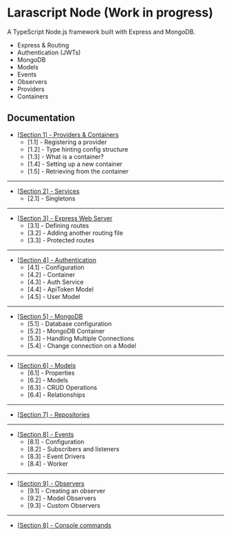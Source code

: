 
# Larascript Node (Work in progress)

A TypeScript Node.js framework built with Express and MongoDB.

- Express & Routing 
- Authentication (JWTs)
- MongoDB
- Models
- Events
- Observers
- Providers
- Containers

## Documentation

- [[Section 1] - Providers & Containers](docs/section-1-providers-and-containers.md)
    - [1.1] - Registering a provider
    - [1.2] - Type hinting config structure
    - [1.3] - What is a container?
    - [1.4] - Setting up a new container
    - [1.5] - Retrieving from the container

---

- [[Section 2] - Services](docs/section-2-services.md)
    - [2.1] - Singletons

- ---

- [[Section 3] - Express Web Server](docs/section-3-express-web-server.md)
    - [3.1] - Defining routes
    - [3.2] - Adding another routing file
    - [3.3] - Protected routes

---

- [[Section 4] - Authentication](docs/section-4-authentication.md)
    - [4.1] - Configuration
    - [4.2] - Container
    - [4.3] - Auth Service
    - [4.4] - ApiToken Model
    - [4.5] - User Model

---

- [[Section 5] - MongoDB](docs/section-5-mongodb.md)
    - [5.1] - Database configuration
    - [5.2] - MongoDB Container
    - [5.3] - Handling Multiple Connections
    - [5.4] - Change connection on a Model

---

- [[Section 6] - Models](docs/section-6-models.md)
    - [6.1] - Properties
    - [6.2] - Models
    - [6.3] - CRUD Operations
    - [6.4] - Relationships

---

- [[Section 7] - Repositories](docs/section-7-repositories.md)

---

- [[Section 8] - Events](docs/section-8-events.md)
    - [8.1] - Configuration
    - [8.2] - Subscribers and listeners
    - [8.3] - Event Drivers
    - [8.4] - Worker

---

- [[Section 9] - Observers](docs/section-9-observers.md)
    - [9.1] - Creating an observer
    - [9.2] - Model Observers
    - [9.3] - Custom Observers

---

- [[Section 8] - Console commands](docs/section-10-console.md)